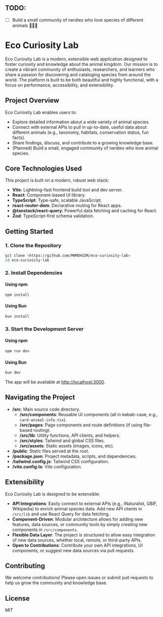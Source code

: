 ## TODO:

- [ ] Build a small community of nerdies who love species of different animals 🦉🦎🦋

# Eco Curiosity Lab

Eco Curiosity Lab is a modern, extensible web application designed to foster curiosity and knowledge about the animal kingdom. Our mission is to create a vibrant community of enthusiasts, researchers, and learners who share a passion for discovering and cataloging species from around the world. The platform is built to be both beautiful and highly functional, with a focus on performance, accessibility, and extensibility.

## Project Overview

Eco Curiosity Lab enables users to:

- Explore detailed information about a wide variety of animal species.
- Connect with external APIs to pull in up-to-date, useful data about different animals (e.g., taxonomy, habitats, conservation status, fun facts).
- Share findings, discuss, and contribute to a growing knowledge base.
- (Planned) Build a small, engaged community of nerdies who love animal species.

## Core Technologies Used

This project is built on a modern, robust web stack:

- **Vite**: Lightning-fast frontend build tool and dev server.
- **React**: Component-based UI library.
- **TypeScript**: Type-safe, scalable JavaScript.
- **react-router-dom**: Declarative routing for React apps.
- **@tanstack/react-query**: Powerful data fetching and caching for React.
- **Zod**: TypeScript-first schema validation.

## Getting Started

### 1. Clone the Repository

```sh
git clone <https://github.com/MHMDHIDR/eco-curiosity-lab>
cd eco-curiosity-lab
```

### 2. Install Dependencies

#### Using npm

```sh
npm install
```

#### Using Bun

```sh
bun install
```

### 3. Start the Development Server

#### Using npm

```sh
npm run dev
```

#### Using Bun

```sh
bun dev
```

The app will be available at [http://localhost:3000](http://localhost:3000).

## Navigating the Project

- **/src**: Main source code directory.
  - **/src/components**: Reusable UI components (all in kebab-case, e.g., `card-animal-info.tsx`).
  - **/src/pages**: Page components and route definitions (if using file-based routing).
  - **/src/lib**: Utility functions, API clients, and helpers.
  - **/src/styles**: Tailwind and global CSS files.
  - **/src/assets**: Static assets (images, icons, etc).
- **/public**: Static files served at the root.
- **/package.json**: Project metadata, scripts, and dependencies.
- **/tailwind.config.js**: Tailwind CSS configuration.
- **/vite.config.ts**: Vite configuration.

## Extensibility

Eco Curiosity Lab is designed to be extensible:

- **API Integrations**: Easily connect to external APIs (e.g., iNaturalist, GBIF, Wikipedia) to enrich animal species data. Add new API clients in `/src/lib` and use React Query for data fetching.
- **Component-Driven**: Modular architecture allows for adding new features, data sources, or community tools by simply creating new components in `/src/components`.
- **Flexible Data Layer**: The project is structured to allow easy integration of new data sources, whether local, remote, or third-party APIs.
- **Open to Contributions**: Contribute your own API integrations, UI components, or suggest new data sources via pull requests.

## Contributing

We welcome contributions! Please open issues or submit pull requests to help us grow the community and knowledge base.

## License

MIT
